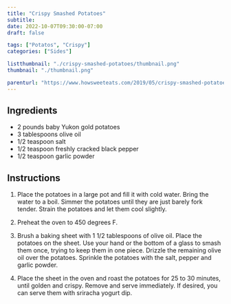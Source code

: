 ```yaml
---
title: "Crispy Smashed Potatoes"
subtitle:
date: 2022-10-07T09:30:00-07:00
draft: false

tags: ["Potatos", "Crispy"]
categories: ["Sides"]

listthumbnail: "./crispy-smashed-potatoes/thumbnail.png"
thumbnail: "./thumbnail.png"

parenturl: "https://www.howsweeteats.com/2019/05/crispy-smashed-potatoes/"
---
```


## Ingredients

- 2 pounds baby Yukon gold potatoes
- 3 tablespoons olive oil
- 1/2 teaspoon salt
- 1/2 teaspoon freshly cracked black pepper
- 1/2 teaspoon garlic powder

## Instructions

1. Place the potatoes in a large pot and fill it with cold water. Bring the water to a boil. Simmer the potatoes until they are just barely fork tender. Strain the potatoes and let them cool slightly.

1. Preheat the oven to 450 degrees F.

1. Brush a baking sheet with 1 1/2 tablespoons of olive oil. Place the potatoes on the sheet. Use your hand or the bottom of a glass to smash them once, trying to keep them in one piece. Drizzle the remaining olive oil over the potatoes. Sprinkle the potatoes with the salt, pepper and garlic powder.

1. Place the sheet in the oven and roast the potatoes for 25 to 30 minutes, until golden and crispy. Remove and serve immediately. If desired, you can serve them with sriracha yogurt dip.
